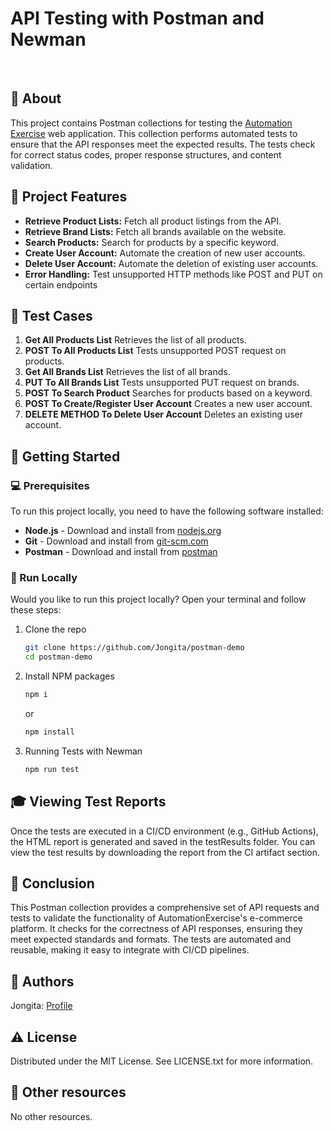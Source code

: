 # API Testing with Postman and Newman

<br>

## 🌟 About

This project contains Postman collections for testing the [Automation Exercise](https://www.automationexercise.com/) web application. This collection performs automated tests to ensure that the API responses meet the expected results. The tests check for correct status codes, proper response structures, and content validation.

## 🎯 Project Features

-   **Retrieve Product Lists:** Fetch all product listings from the API.
-   **Retrieve Brand Lists:** Fetch all brands available on the website.
-   **Search Products:** Search for products by a specific keyword.
-   **Create User Account:** Automate the creation of new user accounts.
-   **Delete User Account:** Automate the deletion of existing user accounts.
-   **Error Handling:** Test unsupported HTTP methods like POST and PUT on certain endpoints

## 🧪 Test Cases

1. **Get All Products List** Retrieves the list of all products.
2. **POST To All Products List** Tests unsupported POST request on products.
3. **Get All Brands List** Retrieves the list of all brands.
4. **PUT To All Brands List** Tests unsupported PUT request on brands.
5. **POST To Search Product** Searches for products based on a keyword.
6. **POST To Create/Register User Account** Creates a new user account.
7. **DELETE METHOD To Delete User Account** Deletes an existing user account.

## 🧰 Getting Started

### 💻 Prerequisites

To run this project locally, you need to have the following software installed:

-   **Node.js** - Download and install from [nodejs.org](https://nodejs.org)
-   **Git** - Download and install from [git-scm.com](https://git-scm.com)
-   **Postman** - Download and install from [postman](https://www.postman.com/downloads/)

### 🏃 Run Locally

Would you like to run this project locally? Open your terminal and follow these steps:

1. Clone the repo
    ```sh
    git clone https://github.com/Jongita/postman-demo
    cd postman-demo
    ```
2. Install NPM packages
    ```sh
    npm i
    ```
    or
    ```sh
    npm install
    ```
3. Running Tests with Newman
    ```sh
    npm run test
    ```

## 🎓 Viewing Test Reports

Once the tests are executed in a CI/CD environment (e.g., GitHub Actions), the HTML report is generated and saved in the testResults folder. You can view the test results by downloading the report from the CI artifact section.

## 🎉 Conclusion

This Postman collection provides a comprehensive set of API requests and tests to validate the functionality of AutomationExercise's e-commerce platform. It checks for the correctness of API responses, ensuring they meet expected standards and formats. The tests are automated and reusable, making it easy to integrate with CI/CD pipelines.

## 🎅 Authors

Jongita: [Profile](https://github.com/jongita)

## ⚠️ License

Distributed under the MIT License. See LICENSE.txt for more information.

## 🔗 Other resources

No other resources.
